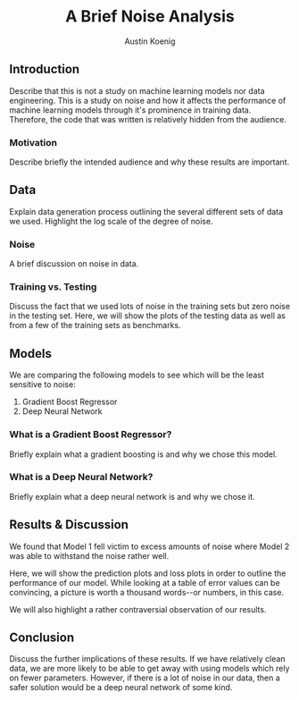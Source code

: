 # <center>A Brief Noise Analysis</center>

<center>Austin Koenig</center>

## Introduction

Describe that this is not a study on machine learning models nor data engineering. This is a study on noise and how it affects the performance of machine learning models through it's prominence in training data. Therefore, the code that was written is relatively hidden from the audience.

### Motivation

Describe briefly the intended audience and why these results are important.

## Data

Explain data generation process outlining the several different sets of data we used. Highlight the log scale of the degree of noise.

### Noise

A brief discussion on noise in data.

### Training vs. Testing

Discuss the fact that we used lots of noise in the training sets but zero noise in the testing set. Here, we will show the plots of the testing data as well as from a few of the training sets as benchmarks.

## Models

We are comparing the following models to see which will be the least sensitive to noise:
1. Gradient Boost Regressor
2. Deep Neural Network

### What is a Gradient Boost Regressor?

Briefly explain what a gradient boosting is and why we chose this model.

### What is a Deep Neural Network?

Briefly explain what a deep neural network is and why we chose it.

## Results & Discussion

We found that Model 1 fell victim to excess amounts of noise where Model 2 was able to withstand the noise rather well.

Here, we will show the prediction plots and loss plots in order to outline the performance of our model. While looking at a table of error values can be convincing, a picture is worth a thousand words--or numbers, in this case.

We will also highlight a rather contraversial observation of our results.

## Conclusion

Discuss the further implications of these results. If we have relatively clean data, we are more likely to be able to get away with using models which rely on fewer parameters. However, if there is a lot of noise in our data, then a safer solution would be a deep neural network of some kind.